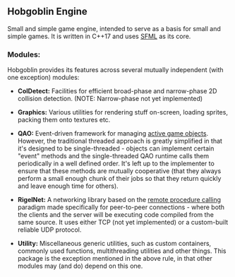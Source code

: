 ## Hobgoblin Engine

Small and simple game engine, intended to serve as a basis for small and simple games.
It is written in C++17 and uses [SFML](https://www.sfml-dev.org/) as its core.

### Modules:
Hobgoblin provides its features across several mutually independent (with one exception) modules:

 - **ColDetect:** Facilities for efficient broad-phase and narrow-phase 2D collision detection. (NOTE: Narrow-phase not
 yet implemented)
 
 - **Graphics:** Various utilities for rendering stuff on-screen, loading sprites, packing them onto textures etc.
 
 - **QAO:** Event-driven framework for managing [active game objects](https://en.wikipedia.org/wiki/Active_object). 
 However, the traditional threaded approach is greatly simplified  in that it's designed to be single-threaded - 
 objects can implement certain "event" methods and the single-threaded QAO runtime calls them periodically in a well 
 defined order. It's left up to the implementer to ensure that these methods are mutually cooperative (that they always
 perform a small enough chunk of their jobs so that they return quickly and leave enough time for others). 
 
 - **RigelNet:** A networking library based on the 
 [remote procedure calling](https://en.wikipedia.org/wiki/Remote_procedure_call) paradigm made specifically for 
 peer-to-peer connections - where both the clients and the server will be executing code compiled from the same source.
 It uses either TCP (not yet implemented) or a custom-built reliable UDP protocol.
 
 - **Utility:** Miscellaneous generic utilities, such as custom containers, commonly used functions, multithreading
 utilities and other things. This package is the exception mentioned in the above rule, in that other modules may (and
 do) depend on this one.